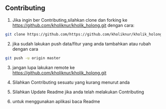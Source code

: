 ## Contributing

1. Jika ingin ber Contributing,silahkan clone dan forking ke https://github.com/kholiknur/kholik_holong.git dengan cara:

```sh
git clone https://github.com/https://github.com/kholiknur/kholik_holong.git
```

2. jika sudah lakukan push data/fitur yang anda tambahkan atau rubah dengan cara

```sh
git push -u origin master
```

3. jangan lupa lakukan remote ke https://github.com/kholiknur/kholik_holong.git


4. Silahkan Contributing sesuatu yang kurang menurut anda

5. Silahkan Update Readme jika anda telah melakukan Contributing

6. untuk menggunakan aplikasi baca Readme
